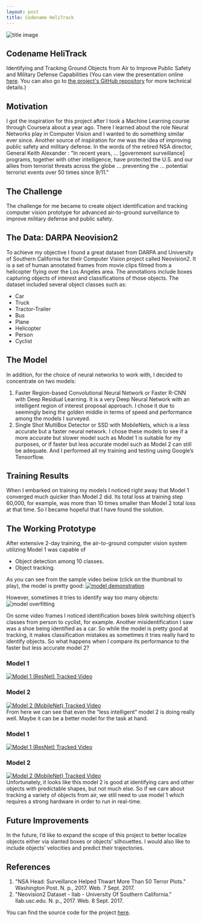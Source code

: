 ```yaml
---
layout: post
title: Codename HeliTrack
---
```


![title image](https://www.wired.com/images_blogs/dangerroom/2010/11/061109-F-9999X-0471.jpg)

## Codename HeliTrack
Identifying and Tracking Ground Objects from Air to Improve Public Safety and Military Defense Capabilities (You can view the presentation online [here](https://docs.google.com/presentation/d/e/2PACX-1vQuCGiDUtic_qHUC4cYvti4GBEuiHFdfCJHUNcjsOcy3bD8EBUe51VdLiOq3yavRLEc_sPuhjduNr3U/pub?start=true&loop=false&delayms=15000). You can also go to [the project's GitHub repository](https://github.com/aleksod/Main_Repo/tree/master/Projects/HeliTrack) for more technical details.)

## Motivation  
I got the inspiration for this project after I took a Machine Learning course through Coursera about a year ago. There I learned about the role Neural Networks play in Computer Vision and I wanted to do something similar ever since. Another source of inspiration for me was the idea of improving public safety and military defense. In the words of the retired NSA director, General Keith Alexander : "In recent years, … [government surveillance] programs, together with other intelligence, have protected the U.S. and our allies from terrorist threats across the globe ... preventing the … potential terrorist events over 50 times since 9/11."

## The Challenge
The challenge for me became to create object identification and tracking computer vision prototype for advanced air-to-ground surveillance to improve military defense and public safety.

## The Data: DARPA Neovision2  
To achieve my objective I found a great dataset from DARPA and University of Southern California for their Computer Vision project called Neovision2. It is a set of human annotated frames from movie clips filmed from a helicopter flying over the Los Angeles area. The annotations include boxes capturing objects of interest and classifications of those objects. The dataset included several object classes such as:
* Car
* Truck
* Tractor-Trailer
* Bus
* Plane
* Helicopter
* Person
* Cyclist

## The Model  
In addition, for the choice of neural networks to work with, I decided to concentrate on two models:
1. Faster Region-based Convolutional Neural Network or Faster R-CNN with Deep Residual Learning. It is a very Deep Neural Network with an intelligent region of interest proposal approach. I chose it due to seemingly being the golden middle in terms of speed and performance among the models I surveyed.
2. Single Shot MultiBox Detector or SSD with MobileNets, which is a less accurate but a faster neural network.
I chose these models to see if a more accurate but slower model such as Model 1  is suitable for my purposes, or if faster but less accurate model such as Model 2 can still be adequate.  And I performed all my training and testing using Google’s Tensorflow.

## Training Results  
When I embarked on training my models I noticed right away that Model 1 converged much quicker than Model 2 did. Its total loss at training step 60,000, for example, was more than 10 times smaller than Model 2 total loss at that time. So I became hopeful that I have found the solution.

## The Working Prototype  
After extensive 2-day training, the air-to-ground computer vision system utilizing Model 1 was capable of
* Object detection among 10 classes.
* Object tracking.  

As you can see from the sample video below (click on the thumbnail to play), the model is pretty good:
[![model demonstration](https://i1.ytimg.com/vi/im2-BVwxeZI/hqdefault.jpg)](https://www.youtube.com/watch?v=im2-BVwxeZI)  

However, sometimes it tries to identify way too many objects:
![model overfitting](https://i.imgur.com/cHkt37n.png)  

On some video frames I noticed identification boxes blink switching object’s classes from person to cyclist, for example. Another misidentification I saw was a shoe being identified as a car. So while the model is pretty good at tracking, it makes classification mistakes as sometimes it tries really hard to identify objects. So what happens when I compare its performance to the faster but less accurate model 2?

### Model 1
[![Model 1 (ResNet) Tracked Video](https://i1.ytimg.com/vi/3j7zlDC0-dg/hqdefault.jpg)](https://www.youtube.com/watch?v=3j7zlDC0-dg&feature=youtu.be)
### Model 2
[![Model 2 (MobileNet) Tracked Video](https://i1.ytimg.com/vi/5q99wtbXWpU/hqdefault.jpg)](https://www.youtube.com/watch?v=5q99wtbXWpU&feature=youtu.be)  
From here we can see that even the “less intelligent” model 2 is doing really well.  Maybe it can be a better model for the task at hand.

### Model 1
[![Model 1 (ResNet) Tracked Video](https://i1.ytimg.com/vi/SkOvcAFx_1I/hqdefault.jpg)](https://youtu.be/SkOvcAFx_1I)
### Model 2
[![Model 2 (MobileNet) Tracked Video](https://i1.ytimg.com/vi/lyXaKCBY_5E/hqdefault.jpg)](https://youtu.be/lyXaKCBY_5Ee)  
Unfortunately, it looks like this model 2 is good at identifying cars and other objects with predictable shapes, but not much else. So if we care about tracking a variety of objects from air, we still need to use model 1  which requires a strong hardware in order to run in real-time.  

## Future Improvements  
In the future, I’d like to expand the scope of this project to better localize objects either via slanted boxes or objects’ silhouettes. I would also like to include objects’ velocities and predict their trajectories.

## References  
1. "NSA Head: Surveillance Helped Thwart More Than 50 Terror Plots." Washington Post. N. p., 2017. Web. 7 Sept. 2017.
2. "Neovision2 Dataset - Ilab - University Of Southern California." Ilab.usc.edu. N. p., 2017. Web. 8 Sept. 2017.

You can find the source code for the project [here](https://github.com/aleksod/Main_Repo/tree/master/Projects/HeliTrack).